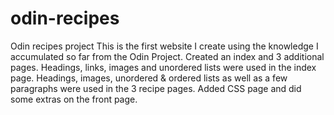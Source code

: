 # odin-recipes
Odin recipes project
This is the first website I create using the knowledge I accumulated so far from the Odin Project.
Created an index and 3 additional pages.
Headings, links, images and unordered lists were used in the index page.
Headings, images, unordered & ordered lists as well as a few paragraphs were used in the 3 recipe pages.
Added CSS page and did some extras on the front page.
